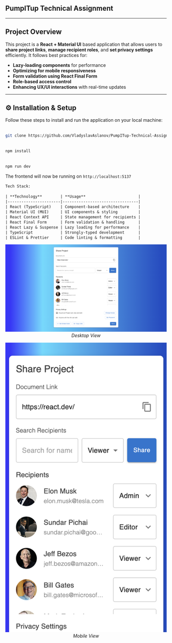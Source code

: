 ## PumpITup Technical Assignment

---

## Project Overview

This project is a **React + Material UI** based application that allows users to **share project links**, **manage
recipient
roles**, and **set privacy settings** efficiently. It follows best practices for:

- **Lazy-loading components** for performance
- **Optimizing for mobile responsiveness**
- **Form validation using React Final Form**
- **Role-based access control**
- **Enhancing UX/UI interactions** with real-time updates

---

## ⚙️ Installation & Setup

Follow these steps to install and run the application on your local machine:

```sh

git clone https://github.com/VladyslavAslanov/PumpITup-Technical-Assignment.git
```

```sh

npm install
```

```sh

npm run dev
```

The frontend will now be running on `http://localhost:5137`

```
Tech Stack:

| **Technology**        | **Usage**                       |
|-----------------------|---------------------------------|
| React (TypeScript)    | Component-based architecture    |
| Material UI (MUI)     | UI components & styling         |
| React Context API     | State management for recipients |
| React Final Form      | Form validation & handling      |
| React Lazy & Suspense | Lazy loading for performance    |
| TypeScript            | Strongly-typed development      |
| ESLint & Prettier     | Code linting & formatting       |
```

<p align="center">
  <img src="src/assets/Desktop.png" alt="Desktop View">
  <br>
  <i>Desktop View</i>
</p>

<p align="center">
  <img src="src/assets/Mobile.png" alt="Desktop View">
  <br>
  <i>Mobile View</i>
</p>


